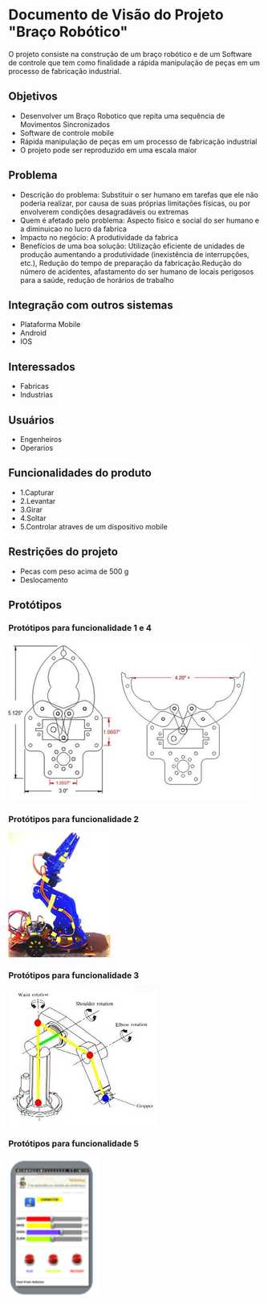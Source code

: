 # Documento de Visão do Projeto "Braço Robótico"

O projeto consiste na construção de um braço robótico e de um Software de controle que tem como finalidade a rápida manipulação de peças em um processo de fabricação industrial. 

## Objetivos

* Desenvolver um Braço Robotico que repita uma sequência de Movimentos Sincronizados
* Software de controle mobile
* Rápida manipulação de peças em um processo de fabricação industrial
* O projeto pode ser reproduzido em uma escala maior



## Problema

* Descrição do problema: Substituir o ser humano em tarefas que ele não poderia realizar, por causa de suas próprias limitações físicas, ou por envolverem condições desagradáveis ou extremas
* Quem é afetado pelo problema: Aspecto fisico e social do ser humano e a diminuicao no lucro da fabrica
* Impacto no negócio: A produtividade da fabrica
* Benefícios de uma boa solução: Utilização eficiente de unidades de produção aumentando a produtividade (inexistência de interrupções, etc.), Redução do tempo de preparação da fabricação.Redução do número de acidentes, afastamento do ser humano de locais perigosos para a saúde, redução de horários de trabalho 

## Integração com outros sistemas

* Plataforma Mobile
* Android
* IOS

## Interessados

* Fabricas 
* Industrias 

 
## Usuários

* Engenheiros 
* Operarios

## Funcionalidades do produto

* 1.Capturar 
* 2.Levantar 
* 3.Girar
* 4.Soltar 
* 5.Controlar atraves de um dispositivo mobile 

## Restrições do projeto

* Pecas com peso acima de 500 g
* Deslocamento   

## Protótipos

### Protótipos para funcionalidade 1 e 4

![](garra-func1.jpg)



### Protótipos para funcionalidade 2

![](Funlevantar.jpg)

### Protótipos para funcionalidade 3
![](4dof-robot.jpg)

### Protótipos para funcionalidade 5


![](control.PNG)
